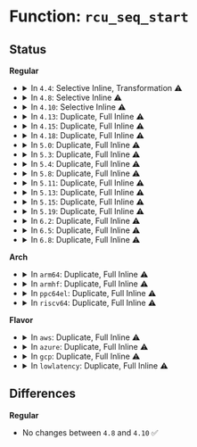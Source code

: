 # Function: <code>rcu_seq_start</code>

## Status
<b>Regular</b>
<ul>
<li>
<details>
<summary>In <code>4.4</code>: Selective Inline, Transformation ⚠️</summary>

**Collision:** Unique Static

**Inline:** Selective

**Transformation:** True

**Instances:**

```
In kernel/rcu/tree.c (ffffffff810e4a80)
Location: kernel/rcu/tree.c:3348
Inline: True
Inline callers:
  - kernel/rcu/tree.c:_rcu_barrier
  - kernel/rcu/tree.c:synchronize_sched_expedited
Direct callers:
  - kernel/rcu/tree.c:_rcu_barrier
  - kernel/rcu/tree.c:synchronize_sched_expedited
```
**Symbols:**

```
ffffffff810e4a80-ffffffff810e4aad: rcu_seq_start.part.46 (STB_LOCAL)
```
</details>
</li>
<li>
<details>
<summary>In <code>4.8</code>: Selective Inline ⚠️</summary>

```c
void rcu_seq_start(long unsigned int *sp);
```

**Collision:** Unique Static

**Inline:** Selective

**Transformation:** False

**Instances:**

```
In kernel/rcu/tree.c (ffffffff810eae50)
Location: kernel/rcu/tree.c:3426
Inline: True
Direct callers:
  - kernel/rcu/tree.c:_rcu_barrier
```
**Symbols:**

```
ffffffff810eae50-ffffffff810eae90: rcu_seq_start (STB_LOCAL)
```
</details>
</li>
<li>
<details>
<summary>In <code>4.10</code>: Selective Inline ⚠️</summary>

```c
void rcu_seq_start(long unsigned int *sp);
```

**Collision:** Unique Static

**Inline:** Selective

**Transformation:** False

**Instances:**

```
In kernel/rcu/tree.c (ffffffff810f2220)
Location: kernel/rcu/tree.c:3424
Inline: True
Direct callers:
  - kernel/rcu/tree.c:_rcu_barrier
```
**Symbols:**

```
ffffffff810f2220-ffffffff810f2260: rcu_seq_start (STB_LOCAL)
```
</details>
</li>
<li>
<details>
<summary>In <code>4.13</code>: Duplicate, Full Inline ⚠️</summary>

**Collision:** Static Duplication

**Inline:** Full

**Transformation:** False

**Instances:**

```
In kernel/rcu/srcutree.c (ffffffff810f15d3)
Location: kernel/rcu/rcu.h:96
Inline: True
Inline callers:
  - kernel/rcu/srcutree.c:srcu_barrier
  - kernel/rcu/srcutree.c:srcu_gp_start
```
```
In kernel/rcu/tree.c (ffffffff810f4506)
Location: kernel/rcu/rcu.h:96
Inline: True
Inline callers:
  - kernel/rcu/tree.c:_rcu_barrier
```
</details>
</li>
<li>
<details>
<summary>In <code>4.15</code>: Duplicate, Full Inline ⚠️</summary>

**Collision:** Static Duplication

**Inline:** Full

**Transformation:** False

**Instances:**

```
In kernel/rcu/srcutree.c (ffffffff810fb336)
Location: kernel/rcu/rcu.h:96
Inline: True
Inline callers:
  - kernel/rcu/srcutree.c:srcu_barrier
  - kernel/rcu/srcutree.c:srcu_gp_start
```
```
In kernel/rcu/tree.c (ffffffff810fe3d9)
Location: kernel/rcu/rcu.h:96
Inline: True
Inline callers:
  - kernel/rcu/tree.c:_rcu_barrier
```
</details>
</li>
<li>
<details>
<summary>In <code>4.18</code>: Duplicate, Full Inline ⚠️</summary>

**Collision:** Static Duplication

**Inline:** Full

**Transformation:** False

**Instances:**

```
In kernel/rcu/srcutree.c (ffffffff81103856)
Location: kernel/rcu/rcu.h:73
Inline: True
Inline callers:
  - kernel/rcu/srcutree.c:srcu_barrier
  - kernel/rcu/srcutree.c:srcu_gp_start
```
```
In kernel/rcu/tree.c (ffffffff811052fa)
Location: kernel/rcu/rcu.h:73
Inline: True
Inline callers:
  - kernel/rcu/tree.c:_rcu_barrier
```
</details>
</li>
<li>
<details>
<summary>In <code>5.0</code>: Duplicate, Full Inline ⚠️</summary>

**Collision:** Static Duplication

**Inline:** Full

**Transformation:** False

**Instances:**

```
In kernel/rcu/srcutree.c (ffffffff8110f171)
Location: kernel/rcu/rcu.h:73
Inline: True
Inline callers:
  - kernel/rcu/srcutree.c:srcu_barrier
  - kernel/rcu/srcutree.c:srcu_barrier
  - kernel/rcu/srcutree.c:srcu_gp_start
  - kernel/rcu/srcutree.c:srcu_gp_start
```
```
In kernel/rcu/tree.c (ffffffff81112487)
Location: kernel/rcu/rcu.h:73
Inline: True
Inline callers:
  - kernel/rcu/tree.c:rcu_gp_kthread
  - kernel/rcu/tree.c:rcu_gp_kthread
```
</details>
</li>
<li>
<details>
<summary>In <code>5.3</code>: Duplicate, Full Inline ⚠️</summary>

**Collision:** Static Duplication

**Inline:** Full

**Transformation:** False

**Instances:**

```
In kernel/rcu/srcutree.c (ffffffff81118ed3)
Location: kernel/rcu/rcu.h:55
Inline: True
Inline callers:
  - kernel/rcu/srcutree.c:srcu_barrier
  - kernel/rcu/srcutree.c:srcu_barrier
  - kernel/rcu/srcutree.c:srcu_gp_start
  - kernel/rcu/srcutree.c:srcu_gp_start
```
```
In kernel/rcu/tree.c (ffffffff8111b478)
Location: kernel/rcu/rcu.h:55
Inline: True
Inline callers:
  - kernel/rcu/tree.c:synchronize_rcu_expedited
  - kernel/rcu/tree.c:synchronize_rcu_expedited
  - kernel/rcu/tree.c:rcu_gp_kthread
  - kernel/rcu/tree.c:rcu_gp_kthread
```
</details>
</li>
<li>
<details>
<summary>In <code>5.4</code>: Duplicate, Full Inline ⚠️</summary>

**Collision:** Static Duplication

**Inline:** Full

**Transformation:** False

**Instances:**

```
In kernel/rcu/srcutree.c (ffffffff811252a3)
Location: kernel/rcu/rcu.h:55
Inline: True
Inline callers:
  - kernel/rcu/srcutree.c:srcu_barrier
  - kernel/rcu/srcutree.c:srcu_barrier
  - kernel/rcu/srcutree.c:srcu_gp_start
  - kernel/rcu/srcutree.c:srcu_gp_start
```
```
In kernel/rcu/tree.c (ffffffff81127823)
Location: kernel/rcu/rcu.h:55
Inline: True
Inline callers:
  - kernel/rcu/tree.c:synchronize_rcu_expedited
  - kernel/rcu/tree.c:synchronize_rcu_expedited
  - kernel/rcu/tree.c:rcu_gp_kthread
  - kernel/rcu/tree.c:rcu_gp_kthread
```
</details>
</li>
<li>
<details>
<summary>In <code>5.8</code>: Duplicate, Full Inline ⚠️</summary>

**Collision:** Static Duplication

**Inline:** Full

**Transformation:** False

**Instances:**

```
In kernel/rcu/srcutree.c (ffffffff81132448)
Location: kernel/rcu/rcu.h:55
Inline: True
Inline callers:
  - kernel/rcu/srcutree.c:srcu_barrier
  - kernel/rcu/srcutree.c:srcu_barrier
  - kernel/rcu/srcutree.c:srcu_gp_start
  - kernel/rcu/srcutree.c:srcu_gp_start
```
```
In kernel/rcu/tree.c (ffffffff811376ba)
Location: kernel/rcu/rcu.h:55
Inline: True
Inline callers:
  - kernel/rcu/tree.c:exp_funnel_lock
  - kernel/rcu/tree.c:exp_funnel_lock
  - kernel/rcu/tree.c:rcu_gp_init
  - kernel/rcu/tree.c:rcu_gp_init
```
</details>
</li>
<li>
<details>
<summary>In <code>5.11</code>: Duplicate, Full Inline ⚠️</summary>

**Collision:** Static Duplication

**Inline:** Full

**Transformation:** False

**Instances:**

```
In kernel/rcu/srcutree.c (ffffffff8112dc38)
Location: kernel/rcu/rcu.h:55
Inline: True
Inline callers:
  - kernel/rcu/srcutree.c:srcu_barrier
  - kernel/rcu/srcutree.c:srcu_barrier
  - kernel/rcu/srcutree.c:srcu_gp_start
  - kernel/rcu/srcutree.c:srcu_gp_start
```
```
In kernel/rcu/tree.c (ffffffff81132cea)
Location: kernel/rcu/rcu.h:55
Inline: True
Inline callers:
  - kernel/rcu/tree.c:exp_funnel_lock
  - kernel/rcu/tree.c:exp_funnel_lock
  - kernel/rcu/tree.c:rcu_gp_init
  - kernel/rcu/tree.c:rcu_gp_init
```
</details>
</li>
<li>
<details>
<summary>In <code>5.13</code>: Duplicate, Full Inline ⚠️</summary>

**Collision:** Static Duplication

**Inline:** Full

**Transformation:** False

**Instances:**

```
In kernel/rcu/srcutree.c (ffffffff8112e188)
Location: kernel/rcu/rcu.h:55
Inline: True
Inline callers:
  - kernel/rcu/srcutree.c:srcu_barrier
  - kernel/rcu/srcutree.c:srcu_barrier
  - kernel/rcu/srcutree.c:srcu_gp_start
  - kernel/rcu/srcutree.c:srcu_gp_start
```
```
In kernel/rcu/tree.c (ffffffff81132f4a)
Location: kernel/rcu/rcu.h:55
Inline: True
Inline callers:
  - kernel/rcu/tree.c:exp_funnel_lock
  - kernel/rcu/tree.c:exp_funnel_lock
  - kernel/rcu/tree.c:rcu_gp_init
  - kernel/rcu/tree.c:rcu_gp_init
```
</details>
</li>
<li>
<details>
<summary>In <code>5.15</code>: Duplicate, Full Inline ⚠️</summary>

**Collision:** Static Duplication

**Inline:** Full

**Transformation:** False

**Instances:**

```
In kernel/rcu/srcutree.c (ffffffff8114f638)
Location: kernel/rcu/rcu.h:55
Inline: True
Inline callers:
  - kernel/rcu/srcutree.c:srcu_barrier
  - kernel/rcu/srcutree.c:srcu_gp_start
```
```
In kernel/rcu/tree.c (ffffffff811551d9)
Location: kernel/rcu/rcu.h:55
Inline: True
Inline callers:
  - kernel/rcu/tree.c:exp_funnel_lock
  - kernel/rcu/tree.c:rcu_gp_init
```
</details>
</li>
<li>
<details>
<summary>In <code>5.19</code>: Duplicate, Full Inline ⚠️</summary>

**Collision:** Static Duplication

**Inline:** Full

**Transformation:** False

**Instances:**

```
In kernel/rcu/update.c (ffffffff81174248)
Location: kernel/rcu/rcu.h:57
Inline: True
Inline callers:
  - kernel/rcu/update.c:rcu_tasks_kthread
  - kernel/rcu/update.c:rcu_barrier_tasks_generic
```
```
In kernel/rcu/srcutree.c (ffffffff81177172)
Location: kernel/rcu/rcu.h:57
Inline: True
Inline callers:
  - kernel/rcu/srcutree.c:srcu_barrier
  - kernel/rcu/srcutree.c:srcu_gp_start
```
```
In kernel/rcu/tree.c (ffffffff81178af7)
Location: kernel/rcu/rcu.h:57
Inline: True
Inline callers:
  - kernel/rcu/tree.c:exp_funnel_lock
  - kernel/rcu/tree.c:rcu_gp_init
```
</details>
</li>
<li>
<details>
<summary>In <code>6.2</code>: Duplicate, Full Inline ⚠️</summary>

**Collision:** Static Duplication

**Inline:** Full

**Transformation:** False

**Instances:**

```
In kernel/rcu/update.c (ffffffff811a9bfd)
Location: kernel/rcu/rcu.h:56
Inline: True
Inline callers:
  - kernel/rcu/update.c:rcu_tasks_one_gp
  - kernel/rcu/update.c:rcu_barrier_tasks_generic
```
```
In kernel/rcu/srcutree.c (ffffffff811ae862)
Location: kernel/rcu/rcu.h:56
Inline: True
Inline callers:
  - kernel/rcu/srcutree.c:srcu_barrier
  - kernel/rcu/srcutree.c:srcu_gp_start
```
```
In kernel/rcu/tree.c (ffffffff811b3137)
Location: kernel/rcu/rcu.h:56
Inline: True
Inline callers:
  - kernel/rcu/tree.c:exp_funnel_lock
  - kernel/rcu/tree.c:rcu_gp_init
  - kernel/rcu/tree.c:rcu_gp_init
  - kernel/rcu/tree.c:rcu_poll_gp_seq_start_unlocked
```
</details>
</li>
<li>
<details>
<summary>In <code>6.5</code>: Duplicate, Full Inline ⚠️</summary>

**Collision:** Static Duplication

**Inline:** Full

**Transformation:** False

**Instances:**

```
In kernel/rcu/update.c (ffffffff811bbaed)
Location: kernel/rcu/rcu.h:93
Inline: True
Inline callers:
  - kernel/rcu/update.c:rcu_tasks_one_gp
  - kernel/rcu/update.c:rcu_barrier_tasks_generic
```
```
In kernel/rcu/srcutree.c (ffffffff811c0857)
Location: kernel/rcu/rcu.h:93
Inline: True
Inline callers:
  - kernel/rcu/srcutree.c:srcu_barrier
  - kernel/rcu/srcutree.c:srcu_gp_start
```
```
In kernel/rcu/tree.c (ffffffff811c52a7)
Location: kernel/rcu/rcu.h:93
Inline: True
Inline callers:
  - kernel/rcu/tree.c:exp_funnel_lock
  - kernel/rcu/tree.c:rcu_gp_init
  - kernel/rcu/tree.c:rcu_gp_init
  - kernel/rcu/tree.c:rcu_poll_gp_seq_start_unlocked
```
</details>
</li>
<li>
<details>
<summary>In <code>6.8</code>: Duplicate, Full Inline ⚠️</summary>

**Collision:** Static Duplication

**Inline:** Full

**Transformation:** False

**Instances:**

```
In kernel/rcu/update.c (ffffffff811cbfeb)
Location: kernel/rcu/rcu.h:94
Inline: True
Inline callers:
  - kernel/rcu/update.c:rcu_tasks_one_gp
  - kernel/rcu/update.c:rcu_barrier_tasks_generic
```
```
In kernel/rcu/srcutree.c (ffffffff811d0d37)
Location: kernel/rcu/rcu.h:94
Inline: True
Inline callers:
  - kernel/rcu/srcutree.c:srcu_barrier
  - kernel/rcu/srcutree.c:srcu_gp_start
```
```
In kernel/rcu/tree.c (ffffffff811d5437)
Location: kernel/rcu/rcu.h:94
Inline: True
Inline callers:
  - kernel/rcu/tree.c:exp_funnel_lock
  - kernel/rcu/tree.c:rcu_gp_init
  - kernel/rcu/tree.c:rcu_gp_init
  - kernel/rcu/tree.c:rcu_poll_gp_seq_start_unlocked
```
</details>
</li>
</ul>
<b>Arch</b>
<ul>
<li>
<details>
<summary>In <code>arm64</code>: Duplicate, Full Inline ⚠️</summary>

**Collision:** Static Duplication

**Inline:** Full

**Transformation:** False

**Instances:**

```
In kernel/rcu/srcutree.c (ffff80001018a508)
Location: kernel/rcu/rcu.h:55
Inline: True
Inline callers:
  - kernel/rcu/srcutree.c:srcu_barrier
  - kernel/rcu/srcutree.c:srcu_barrier
  - kernel/rcu/srcutree.c:srcu_gp_start
  - kernel/rcu/srcutree.c:srcu_gp_start
```
```
In kernel/rcu/tree.c (ffff80001018fd80)
Location: kernel/rcu/rcu.h:55
Inline: True
Inline callers:
  - kernel/rcu/tree.c:synchronize_rcu_expedited
  - kernel/rcu/tree.c:synchronize_rcu_expedited
  - kernel/rcu/tree.c:rcu_gp_kthread
  - kernel/rcu/tree.c:rcu_gp_kthread
```
</details>
</li>
<li>
<details>
<summary>In <code>armhf</code>: Duplicate, Full Inline ⚠️</summary>

**Collision:** Static Duplication

**Inline:** Full

**Transformation:** False

**Instances:**

```
In kernel/rcu/srcutree.c (c03d8be4)
Location: kernel/rcu/rcu.h:55
Inline: True
Inline callers:
  - kernel/rcu/srcutree.c:srcu_barrier
  - kernel/rcu/srcutree.c:srcu_barrier
  - kernel/rcu/srcutree.c:srcu_gp_start
  - kernel/rcu/srcutree.c:srcu_gp_start
```
```
In kernel/rcu/tree.c (c03dbce0)
Location: kernel/rcu/rcu.h:55
Inline: True
Inline callers:
  - kernel/rcu/tree.c:synchronize_rcu_expedited
  - kernel/rcu/tree.c:synchronize_rcu_expedited
  - kernel/rcu/tree.c:rcu_gp_init
  - kernel/rcu/tree.c:rcu_gp_init
```
</details>
</li>
<li>
<details>
<summary>In <code>ppc64el</code>: Duplicate, Full Inline ⚠️</summary>

**Collision:** Static Duplication

**Inline:** Full

**Transformation:** False

**Instances:**

```
In kernel/rcu/srcutree.c (c0000000001e542c)
Location: kernel/rcu/rcu.h:55
Inline: True
Inline callers:
  - kernel/rcu/srcutree.c:srcu_barrier
  - kernel/rcu/srcutree.c:srcu_barrier
  - kernel/rcu/srcutree.c:srcu_gp_start
  - kernel/rcu/srcutree.c:srcu_gp_start
```
```
In kernel/rcu/tree.c (c0000000001e8e94)
Location: kernel/rcu/rcu.h:55
Inline: True
Inline callers:
  - kernel/rcu/tree.c:synchronize_rcu_expedited
  - kernel/rcu/tree.c:synchronize_rcu_expedited
  - kernel/rcu/tree.c:rcu_gp_kthread
  - kernel/rcu/tree.c:rcu_gp_kthread
```
</details>
</li>
<li>
<details>
<summary>In <code>riscv64</code>: Duplicate, Full Inline ⚠️</summary>

**Collision:** Static Duplication

**Inline:** Full

**Transformation:** False

**Instances:**

```
In kernel/rcu/srcutree.c (ffffffe00011f294)
Location: kernel/rcu/rcu.h:55
Inline: True
Inline callers:
  - kernel/rcu/srcutree.c:srcu_barrier
  - kernel/rcu/srcutree.c:srcu_barrier
  - kernel/rcu/srcutree.c:srcu_gp_start
  - kernel/rcu/srcutree.c:srcu_gp_start
```
```
In kernel/rcu/tree.c (ffffffe0001223da)
Location: kernel/rcu/rcu.h:55
Inline: True
Inline callers:
  - kernel/rcu/tree.c:synchronize_rcu_expedited
  - kernel/rcu/tree.c:synchronize_rcu_expedited
  - kernel/rcu/tree.c:rcu_gp_kthread
  - kernel/rcu/tree.c:rcu_gp_kthread
```
</details>
</li>
</ul>
<b>Flavor</b>
<ul>
<li>
<details>
<summary>In <code>aws</code>: Duplicate, Full Inline ⚠️</summary>

**Collision:** Static Duplication

**Inline:** Full

**Transformation:** False

**Instances:**

```
In kernel/rcu/srcutree.c (ffffffff8111d883)
Location: kernel/rcu/rcu.h:55
Inline: True
Inline callers:
  - kernel/rcu/srcutree.c:srcu_barrier
  - kernel/rcu/srcutree.c:srcu_barrier
  - kernel/rcu/srcutree.c:srcu_gp_start
  - kernel/rcu/srcutree.c:srcu_gp_start
```
```
In kernel/rcu/tree.c (ffffffff8111fe03)
Location: kernel/rcu/rcu.h:55
Inline: True
Inline callers:
  - kernel/rcu/tree.c:synchronize_rcu_expedited
  - kernel/rcu/tree.c:synchronize_rcu_expedited
  - kernel/rcu/tree.c:rcu_gp_kthread
  - kernel/rcu/tree.c:rcu_gp_kthread
```
</details>
</li>
<li>
<details>
<summary>In <code>azure</code>: Duplicate, Full Inline ⚠️</summary>

**Collision:** Static Duplication

**Inline:** Full

**Transformation:** False

**Instances:**

```
In kernel/rcu/srcutree.c (ffffffff8110e923)
Location: kernel/rcu/rcu.h:55
Inline: True
Inline callers:
  - kernel/rcu/srcutree.c:srcu_barrier
  - kernel/rcu/srcutree.c:srcu_barrier
  - kernel/rcu/srcutree.c:srcu_gp_start
  - kernel/rcu/srcutree.c:srcu_gp_start
```
```
In kernel/rcu/tree.c (ffffffff81111803)
Location: kernel/rcu/rcu.h:55
Inline: True
Inline callers:
  - kernel/rcu/tree.c:synchronize_rcu_expedited
  - kernel/rcu/tree.c:synchronize_rcu_expedited
  - kernel/rcu/tree.c:rcu_gp_kthread
  - kernel/rcu/tree.c:rcu_gp_kthread
```
</details>
</li>
<li>
<details>
<summary>In <code>gcp</code>: Duplicate, Full Inline ⚠️</summary>

**Collision:** Static Duplication

**Inline:** Full

**Transformation:** False

**Instances:**

```
In kernel/rcu/srcutree.c (ffffffff8111b773)
Location: kernel/rcu/rcu.h:55
Inline: True
Inline callers:
  - kernel/rcu/srcutree.c:srcu_barrier
  - kernel/rcu/srcutree.c:srcu_barrier
  - kernel/rcu/srcutree.c:srcu_gp_start
  - kernel/rcu/srcutree.c:srcu_gp_start
```
```
In kernel/rcu/tree.c (ffffffff8111dcf3)
Location: kernel/rcu/rcu.h:55
Inline: True
Inline callers:
  - kernel/rcu/tree.c:synchronize_rcu_expedited
  - kernel/rcu/tree.c:synchronize_rcu_expedited
  - kernel/rcu/tree.c:rcu_gp_kthread
  - kernel/rcu/tree.c:rcu_gp_kthread
```
</details>
</li>
<li>
<details>
<summary>In <code>lowlatency</code>: Duplicate, Full Inline ⚠️</summary>

**Collision:** Static Duplication

**Inline:** Full

**Transformation:** False

**Instances:**

```
In kernel/rcu/srcutree.c (ffffffff811269d3)
Location: kernel/rcu/rcu.h:55
Inline: True
Inline callers:
  - kernel/rcu/srcutree.c:srcu_barrier
  - kernel/rcu/srcutree.c:srcu_barrier
  - kernel/rcu/srcutree.c:srcu_gp_start
  - kernel/rcu/srcutree.c:srcu_gp_start
```
```
In kernel/rcu/tree.c (ffffffff81128c57)
Location: kernel/rcu/rcu.h:55
Inline: True
Inline callers:
  - kernel/rcu/tree.c:synchronize_rcu_expedited
  - kernel/rcu/tree.c:synchronize_rcu_expedited
  - kernel/rcu/tree.c:rcu_gp_kthread
  - kernel/rcu/tree.c:rcu_gp_kthread
```
</details>
</li>
</ul>

## Differences
<b>Regular</b>
<ul>
<li>
No changes between <code>4.8</code> and <code>4.10</code> ✅
</li>
</ul>
